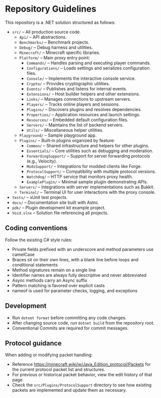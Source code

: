 # Repository Guidelines

This repository is a .NET solution structured as follows:

- `src/` – All production source code.
  - `Api/` – API abstractions.
  - `Benchmarks/` – Benchmark projects.
  - `Debug/` – Debug harness and utilities.
  - `Minecraft/` – Minecraft specific libraries.
  - `Platform/` – Main proxy entry point:
    - `Commands/` – Handles parsing and executing player commands.
    - `Configurations/` – Loads settings and serializes configuration files.
    - `Console/` – Implements the interactive console service.
    - `Crypto/` – Provides cryptographic utilities.
    - `Events/` – Publishes and listens for internal events.
    - `Extensions/` – Host builder helpers and other extensions.
    - `Links/` – Manages connections to upstream servers.
    - `Players/` – Tracks online players and sessions.
    - `Plugins/` – Discovers plugins and resolves dependencies.
    - `Properties/` – Application resources and launch settings.
    - `Resources/` – Embedded default configuration files.
    - `Servers/` – Maintains the list of backend servers.
    - `Utils/` – Miscellaneous helper utilities.
  - `Playground/` – Sample playground app.
  - `Plugins/` – Built‑in plugins organized by feature:
    - `Common/` – Shared infrastructure and helpers for other plugins.
    - `Essentials/` – Core utilities such as debugging and moderation.
    - `ForwardingSupport/` – Support for server forwarding protocols (e.g., Velocity).
    - `ModsSupport/` – Integrations for modded clients like Forge.
    - `ProtocolSupport/` – Compatibility with multiple protocol versions.
    - `Watchdog/` – HTTP service that monitors proxy health.
    - `ExamplePlugin/` – Minimal sample plugin demonstrating APIs.
  - `Servers/` – Integrations with server implementations such as Bukkit.
  - `Terminal/` – Terminal UI for user interactions with the proxy console.
- `tests/` – xUnit test projects.
- `docs/` – Documentation site built with Astro.
- `pdk/` – Plugin development kit example project.
- `Void.slnx` – Solution file referencing all projects.

## Coding conventions

Follow the existing C# style rules:
  - Private fields prefixed with an underscore and method parameters use camelCase
  - Braces sit on their own lines, with a blank line before loops and conditional statements
  - Method signatures remain on a single line
  - Identifier names are always fully descriptive and never abbreviated
  - Async methods carry an Async suffix
  - Pattern matching is favored over explicit casts
  - nameof is used for parameter checks, logging, and exceptions

## Development

- Run `dotnet format` before committing any code changes.
- After changing source code, run `dotnet build` from the repository root.
- Conventional Commits are required for commit messages.

## Protocol guidance

When adding or modifying packet handling:

- Reference <https://minecraft.wiki/w/Java_Edition_protocol/Packets> for the current protocol packet list and structures.
- For previous or historical packet behavior, view the edit history of that page.
- Check the `src/Plugins/ProtocolSupport` directory to see how existing packets are implemented and update them as necessary.

